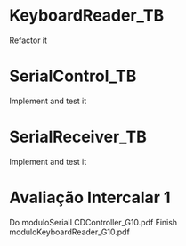 # KeyboardReader_TB
Refactor it

# SerialControl_TB
Implement and test it

# SerialReceiver_TB
Implement and test it

# Avaliação Intercalar 1
Do moduloSerialLCDController_G10.pdf
Finish moduloKeyboardReader_G10.pdf